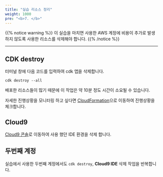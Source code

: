 ```yaml
---
title: "실습 리소스 정리"
weight: 1000
pre: "<b>7. </b>"
---
```


{{% notice warning %}}
이 실습을 마치면 사용한 AWS 계정에 비용이 추가로 발생하지 않도록 사용한 리소스를 삭제해야 합니다.
{{% /notice %}}

***

## CDK destroy

터미널 창에 다음 코드를 입력하여 cdk 앱을 삭제합니다.

```
cdk destroy --all
```

배포한 리소스들이 많기 때문에 이 작업은 약 10분 정도 시간이 소요될 수 있습니다.

자세한 진행상황을 모니터링 하고 싶다면 [CloudFormation](https://us-east-2.console.aws.amazon.com/cloudformation/home?region=us-east-2#/stacks?filteringText=&filteringStatus=active&viewNested=true&hideStacks=false)으로 이동하여 진행상황을 체크합니다.

## Cloud9
[Cloud9 콘솔](https://us-east-2.console.aws.amazon.com/cloud9/home)로 이동하여 사용 했던 IDE 환경을 삭제 합니다.

## 두번째 계정
실습에서 사용한 두번째 계정에서도 `cdk destroy`, **Cloud9 IDE** 삭제 작업을 반복합니다.